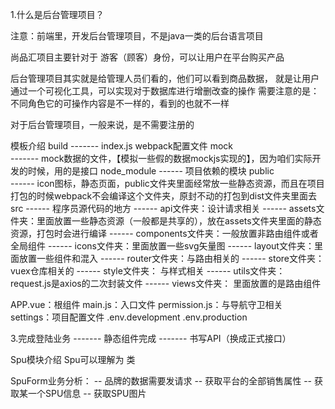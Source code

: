 1.什么是后台管理项目？

注意：前端里，开发后台管理项目，不是java一类的后台语言项目

尚品汇项目主要针对于 游客（顾客）身份，可以让用户在平台购买产品

后台管理项目其实就是给管理人员们看的，他们可以看到商品数据，
就是让用户通过一个可视化工具，可以实现对于数据库进行增删改查的操作
需要注意的是：不同角色它的可操作内容是不一样的，看到的也就不一样

对于后台管理项目，一般来说，是不需要注册的

模板介绍
build
      ------- index.js webpack配置文件
mock    
      ------- mock数据的文件，【模拟一些假的数据mockjs实现的】，因为咱们实际开发的时候，用的是接口
node_module
      ------ 项目依赖的模块
public  
      ------ icon图标，静态页面，public文件夹里面经常放一些静态资源，而且在项目打包的时候webpack不会编译这个文件夹，原封不动的打包到dist文件夹里面去
src
    ------ 程序员源代码的地方
    ------ api文件夹：设计请求相关
    ------ assets文件夹：里面放置一些静态资源（一般都是共享的），放在assets文件夹里面的静态资源，打包时会进行编译
    ------ components文件夹：一般放置非路由组件或者全局组件
    ------ icons文件夹：里面放置一些svg矢量图
    ------ layout文件夹：里面放置一些组件和混入
    ------ router文件夹：与路由相关的
    ------ store文件夹： vuex仓库相关的
    ------ style文件夹： 与样式相关
    ------ utils文件夹： request.js是axios的二次封装文件
    ------ views文件夹： 里面放置的是路由组件

APP.vue：根组件
main.js：入口文件
permission.js：与导航守卫相关
settings：项目配置文件
.env.development
.env.production

3.完成登陆业务
------- 静态组件完成
------- 书写API（换成正式接口）



Spu模块介绍
Spu可以理解为 类 

SpuForm业务分析：
-- 品牌的数据需要发请求
-- 获取平台的全部销售属性
-- 获取某一个SPU信息
-- 获取SPU图片




